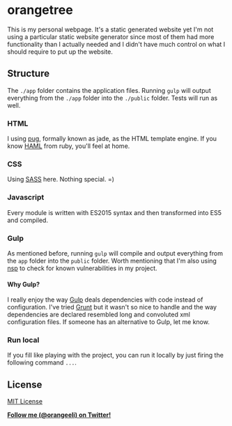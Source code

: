 # orangetree

This is my personal webpage. It's a static generated website yet I'm not using a particular static website generator since most of them had more functionality than I actually needed and I didn't have much control on what I should require to put up the website.

## Structure ##

The  `./app` folder contains the application files. Running `gulp` will output everything from the `./app` folder into the `./public` folder. Tests will run as well.

### HTML ###
I using [pug](https://github.com/pugjs/pug), formally known as jade, as the HTML template engine. If you know [HAML](http://haml.info/) from ruby, you'll feel at home. 

### CSS ###
Using [SASS](https://github.com/sass/node-sass) here. Nothing special. =)

### Javascript ###
Every module is written with ES2015 syntax and then transformed into ES5 and compiled. 

### Gulp ###

As mentioned before, running `gulp` will compile and output everything from the `app` folder into the `public` folder. Worth mentioning that I'm also using [nsp](https://nodesecurity.io/) to check for known vulnerabilities in my project.

#### Why Gulp? ####

I really enjoy the way [Gulp](http://gulpjs.com/) deals dependencies with code instead of configuration. I've tried [Grunt](http://gruntjs.com/) but it wasn't so nice to handle and the way dependencies are declared resembled long and convoluted xml configuration files. If someone has an alternative to Gulp, let me know.

### Run local ###
If you fill like playing with the project, you can run it locally by just firing the following command `...`.

## License
[MIT License](http://www.opensource.org/licenses/mit-license.php)

**[Follow me (@orangeeli) on Twitter!](https://twitter.com/orangeeli)**